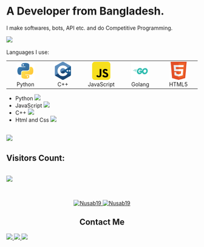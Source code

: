 <h1>A Developer from Bangladesh.</h1>

I make softwares, bots, API etc. and do Competitive Programming.

<img src="https://user-images.githubusercontent.com/73097560/115834477-dbab4500-a447-11eb-908a-139a6edaec5c.gif">

Languages I use:


<div align="center">
  <table>
    <tr>
      <td align="center" width="96">
        <img src="https://raw.githubusercontent.com/Nusab19/Nusab19/main/images/python.svg" width="48" height="48" alt="Python" />
        <br>Python
      </td>
      <td align="center" width="96">
        <img src="https://raw.githubusercontent.com/Nusab19/Nusab19/main/images/cpp.svg" width="48" height="48" alt="C++" />
        <br>C++
      </td>
      <td align="center" width="96">
        <img src="https://raw.githubusercontent.com/Nusab19/Nusab19/main/images/javascript.svg" width="48" height="48" alt="JavaScript" />
        <br>JavaScript
      </td>
      <td align="center" width="96">
        <img src="https://raw.githubusercontent.com/Nusab19/Nusab19/main/images/golang.svg" width="48" height="48" alt="Golang" />
        <br>Golang
      </td>
      <td align="center" width="96">
        <img src="https://raw.githubusercontent.com/Nusab19/Nusab19/main/images/html.svg" width="48" height="48" alt="HTML5" />
        <br>HTML5
      </td>
    </tr>
  </table>
</div>
</table>
</div>

<ul>
  <li>Python <img height="15px" src="https://te.legra.ph/file/2157f7e384e3fb7183e49.jpg"></li>
  <li>JavaScript <img height="15px" src="https://te.legra.ph/file/a4a46aabbf9de93ad08ba.jpg"></li>
  <li>C++ <img height="15px" src="https://te.legra.ph/file/80ae15e1b783256d708bf.jpg"></li>
  <li>Html and Css <img height="23px" src="https://te.legra.ph/file/0491cd6eb4f07d0a9735f.jpg"></li>
</ul>

<br>
<img src="https://user-images.githubusercontent.com/73097560/115834477-dbab4500-a447-11eb-908a-139a6edaec5c.gif">

<p align="center">
  <h2>Visitors Count:</h2>
  <br>

  <img src="https://profile-counter.glitch.me/Nusab19/count.svg">

</p>

<br>
<p align="center">
  <a href="https://github.com/Nusab19">
    <img height="191px" src="https://github-readme-stats.vercel.app/api/top-langs?username=Nusab19&show_icons=true&locale=en&layout=compact" alt="Nusab19" />


  <img height="191px" src="https://github-readme-stats.vercel.app/api?username=Nusab19&show_icons=true&locale=en" alt="Nusab19" />
</a>
</p>

<h2 align="center">Contact Me</h2>

<p align="left">
<a href="https://t.me/Nusab19" target="_blank">
<img height="23px" src="https://img.shields.io/badge/-Nusab19-00a5c9?style=flat&logo=Telegram&logoColor=white">
</a>
<a href="https://www.linkedin.com/in/nusabtaha" target="_blank">
<img height="23px" src="https://img.shields.io/badge/-Nusab Taha-blue?style=flat&logo=Linkedin&logoColor=white">
</a>
<a href="mailto:nusabtaha33@gmail.com">
<img height="23px" src="https://img.shields.io/badge/-Nusab-d14836?style=flat&logo=Gmail&logoColor=white">
</a>
</p>
